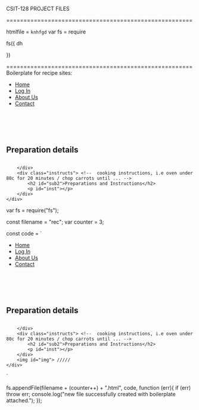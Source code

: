 CSIT-128 PROJECT FILES

======================================================






htmlfile = `knhfgd`
var fs = require



fs({
    dh
    

})

======================================================
Boilerplate for recipe sites:


<!DOCTYPE html>   <!-- BOILERPLATE CODE -->
<html lang="en">
<head>
    <meta charset="UTF-8">
    <meta name="viewport" content="width=device-width, initial-scale=1.0">
    <title>Recipe Viewing</title>
    <link rel="stylesheet" href="rec.css">
</head>
<body>
    <div class="navbar">
        <nav>    
            <ul>
                <li><a href="../home.html">Home</a></li>
                <li><a href="../login.html">Log In</a></li>
                <li><a href="#">About Us</a></li>
                <li><a href="#">Contact</a></li>
            </ul>
        </nav>
    </div>
    <div class="page">
        <div class="recipe-info">
            <h1 id="recipe-title"></h1> <!--  food name/type -->
            <p id="recipe-description"></p> <!-- description -->
            <br><br>
            <h2 id="information">Preparation details</h2> <!-- i.e cooking time, prep time  -->
            <p id="recipe-details"></p> <!-- details to be entered here -->
        </div>
        <div class="ing">  <!-- ingredients list, i.e 200g cheese -->
            <h2 id="sub1"></h2>
            <p id="ing"></p>

        </div>
        <div class="instructs"> <!--  cooking instructions, i.e oven under 80c for 20 minutes / chop carrots until ... -->
            <h2 id="sub2">Preparations and Instructions</h2>
            <p id="inst"></p>
        </div>
    </div>
</body>
</html>



























var fs = require("fs");

const filename = "rec";
var counter = 3;

const code = `<!DOCTYPE html>   <!-- BOILERPLATE CODE -->
<html lang="en">
<head>
    <meta charset="UTF-8">
    <meta name="viewport" content="width=device-width, initial-scale=1.0">
    <title>Recipe Viewing</title>
    <link rel="stylesheet" href="rec.css">
</head>
<body>
    <div class="navbar">
        <nav>    
            <ul>
                <li><a href="../home.html">Home</a></li>
                <li><a href="../login.html">Log In</a></li>
                <li><a href="#">About Us</a></li>
                <li><a href="#">Contact</a></li>
            </ul>
        </nav>
    </div>
    <div class="page">
        <div class="recipe-info">
            <h1 id="recipe-title"></h1> <!--  food name/type -->
            <p id="recipe-description"></p> <!-- description -->
            <br><br>
            <h2 id="information">Preparation details</h2> <!-- i.e cooking time, prep time  -->
            <p id="recipe-details"></p> <!-- details to be entered here -->
        </div>
        <div class="ing">  <!-- ingredients list, i.e 200g cheese -->
            <h2 id="sub1"></h2>
            <p id="ing"></p>

        </div>
        <div class="instructs"> <!--  cooking instructions, i.e oven under 80c for 20 minutes / chop carrots until ... -->
            <h2 id="sub2">Preparations and Instructions</h2>
            <p id="inst"></p>
        </div>
        <img id="img"> ///// 
    </div>
    
</body>
</html>`

fs.appendFile(filename + (counter++) + ".html", code, function (err){
    if (err) throw err;
    console.log("new file successfully created with boilerplate attached.");
});


